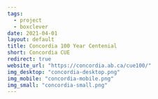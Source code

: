 ```yaml
---
tags:
  - project
  - boxclever
date: 2021-04-01
layout: default
title: Concordia 100 Year Centenial
short: Concordia CUE
redirect: true
website_url: "https://concordia.ab.ca/cue100/"
img_desktop: "concordia-desktop.png"
img_mobile: "concordia-mobile.png"
img_small: "concordia-small.png"
---
```

